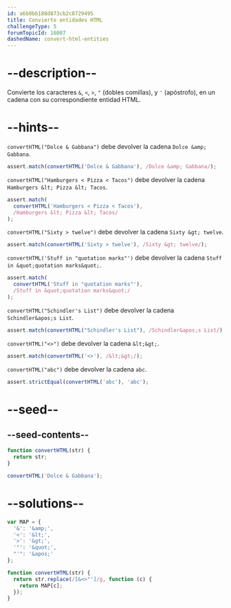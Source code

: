 ```yaml
---
id: a6b0bb188d873cb2c8729495
title: Convierte entidades HTML
challengeType: 5
forumTopicId: 16007
dashedName: convert-html-entities
---
```


# --description--

Convierte los caracteres `&`, `<`, `>`, `"` (dobles comillas), y `'` (apóstrofo), en un cadena con su correspondiente entidad HTML.

# --hints--

`convertHTML("Dolce & Gabbana")` debe devolver la cadena `Dolce &amp; Gabbana`.

```js
assert.match(convertHTML('Dolce & Gabbana'), /Dolce &amp; Gabbana/);
```

`convertHTML("Hamburgers < Pizza < Tacos")` debe devolver la cadena `Hamburgers &lt; Pizza &lt; Tacos`.

```js
assert.match(
  convertHTML('Hamburgers < Pizza < Tacos'),
  /Hamburgers &lt; Pizza &lt; Tacos/
);
```

`convertHTML("Sixty > twelve")` debe devolver la cadena `Sixty &gt; twelve`.

```js
assert.match(convertHTML('Sixty > twelve'), /Sixty &gt; twelve/);
```

`convertHTML('Stuff in "quotation marks"')` debe devolver la cadena `Stuff in &quot;quotation marks&quot;`.

```js
assert.match(
  convertHTML('Stuff in "quotation marks"'),
  /Stuff in &quot;quotation marks&quot;/
);
```

`convertHTML("Schindler's List")` debe devolver la cadena `Schindler&apos;s List`.

```js
assert.match(convertHTML("Schindler's List"), /Schindler&apos;s List/);
```

`convertHTML("<>")` debe devolver la cadena `&lt;&gt;`.

```js
assert.match(convertHTML('<>'), /&lt;&gt;/);
```

`convertHTML("abc")` debe devolver la cadena `abc`.

```js
assert.strictEqual(convertHTML('abc'), 'abc');
```

# --seed--

## --seed-contents--

```js
function convertHTML(str) {
  return str;
}

convertHTML('Dolce & Gabbana');
```

# --solutions--

```js
var MAP = {
  '&': '&amp;',
  '<': '&lt;',
  '>': '&gt;',
  '"': '&quot;',
  "'": '&apos;'
};

function convertHTML(str) {
  return str.replace(/[&<>"']/g, function (c) {
    return MAP[c];
  });
}
```
